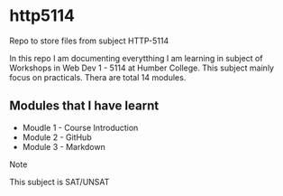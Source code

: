 # http5114
Repo to store files from subject HTTP-5114

In this repo I am documenting everytthing I am learning in subject of Workshops in Web Dev 1 - 5114 at Humber College. This subject mainly focus on practicals. Thera are total 14 modules.

## Modules that I have learnt

- Moudle 1 - Course Introduction
- Module 2 - GitHub
- Module 3 - Markdown

> [!Note]
This subject is SAT/UNSAT




